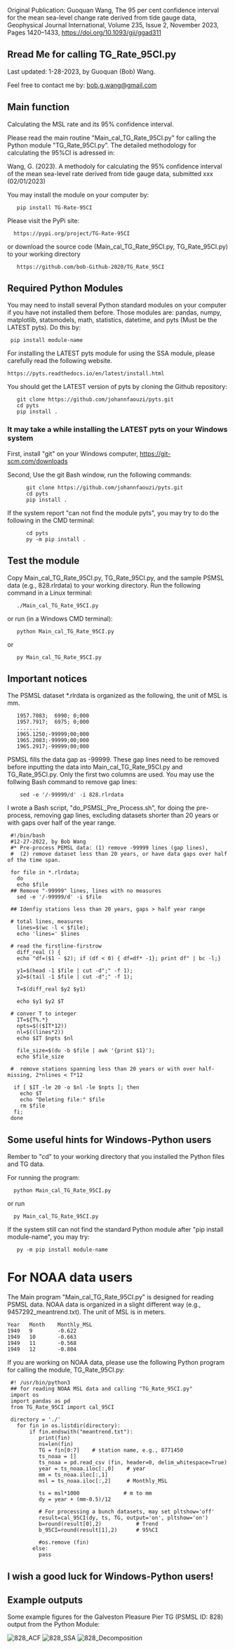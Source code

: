 Original Publication:
Guoquan Wang, The 95 per cent confidence interval for the mean sea-level change rate derived from tide gauge data, Geophysical Journal International, Volume 235, Issue 2, November 2023, Pages 1420–1433, https://doi.org/10.1093/gji/ggad311

## Rread Me for calling TG_Rate_95CI.py

Last updated: 1-28-2023, by Guoquan (Bob) Wang.  

Feel free to contact me by: bob.g.wang@gmail.com

## Main function

Calculating the MSL rate and its 95% confidence interval. 

Please read the main routine "Main_cal_TG_Rate_95CI.py" for calling the Python module "TG_Rate_95CI.py". The detailed methodology for calculating the 95%CI is adressed in:

Wang, G. (2023). A methodoly for calculating the 95% confidence interval of the mean sea-level rate derived from tide gauge data, submitted xxx (02/01/2023)

You may install the module on your computer by: 

       pip install TG-Rate-95CI

Please visit the PyPi site:

      https://pypi.org/project/TG-Rate-95CI
       
or download the source code (Main_cal_TG_Rate_95CI.py, TG_Rate_95CI.py) to your working directory

       https://github.com/bob-Github-2020/TG_Rate_95CI

## Required Python Modules

You may need to install several Python standard modules on your computer if you have not installed them before. Those modules are: pandas, numpy, matplotlib, statsmodels, math, statistics, datetime, and pyts (Must be the LATEST pyts). Do this by:

     pip install module-name
 
For installing the LATEST pyts module for using the SSA module, please carefully read the following website.

    https://pyts.readthedocs.io/en/latest/install.html
    
You should get the LATEST version of pyts by cloning the Github repository:

       git clone https://github.com/johannfaouzi/pyts.git
       cd pyts
       pip install .
       
### It may take a while installing the LATEST pyts on your Windows system

First, install "git" on your Windows computer, https://git-scm.com/downloads

Second, Use the git Bash window, run the following commands:
       
          git clone https://github.com/johannfaouzi/pyts.git
          cd pyts
          pip install .
          
If the system report "can not find the module pyts", you may try to do the following in the CMD terminal:
    
          cd pyts   
          py -m pip install .
  

## Test the module

Copy Main_cal_TG_Rate_95CI.py, TG_Rate_95CI.py, and the sample PSMSL data (e.g., 828.rlrdata) to your working directory. Run the following command in a Linux terminal:

       ./Main_cal_TG_Rate_95CI.py
       
or run (in a Windows CMD terminal):

       python Main_cal_TG_Rate_95CI.py
            
or    

       py Main_cal_TG_Rate_95CI.py

## Important notices

The PSMSL dataset *.rlrdata is organized as the following, the unit of MSL is mm.

       1957.7083;  6990; 0;000
       1957.7917;  6975; 0;000
       .......
       1965.1250;-99999;00;000
       1965.2083;-99999;00;000
       1965.2917;-99999;00;000

PSMSL fills the data gap as -99999. These gap lines need to be removed before inputting the data into Main_cal_TG_Rate_95CI.py and TG_Rate_95CI.py. Only the first two columns are used. You may use the follwing Bash command to remove gap lines:
 
        sed -e '/-99999/d' -i 828.rlrdata 

I wrote a Bash script, "do_PSMSL_Pre_Process.sh", for doing the pre-process, removing gap lines, excluding datasets shorter than 20 years or with gaps over half of the year range.

     #!/bin/bash
     #12-27-2022, by Bob Wang
     #* Pre-process PEMSL data: (1) remove -99999 lines (gap lines), 
     #  (2) remove dataset less than 20 years, or have data gaps over half of the time span. 

     for file in *.rlrdata;
       do
       echo $file
     ## Remove "-99999" lines, lines with no measures
       sed -e '/-99999/d' -i $file 
   
     ## Idenfiy stations less than 20 years, gaps > half year range 

     # total lines, measures
       lines=$(wc -l < $file);
       echo 'lines=' $lines
      
     # read the firstline-firstrow
       diff_real () {
       echo "df=($1 - $2); if (df < 0) { df=df* -1}; print df" | bc -l;}

       y1=$(head -1 $file | cut -d";" -f 1);
       y2=$(tail -1 $file | cut -d";" -f 1);
    
       T=$(diff_real $y2 $y1)
    
       echo $y1 $y2 $T

     # conver T to integer
       IT=${T%.*}
       npts=$(($IT*12))
       nl=$((lines*2))
       echo $IT $npts $nl
    
       file_size=$(du -b $file | awk '{print $1}');
       echo $file_size

     #  remove stations spanning less than 20 years or with over half-missing, 2*nlines < T*12

      if [ $IT -le 20 -o $nl -le $npts ]; then
        echo $T
        echo "Deleting file:" $file
        rm $file
      fi;
     done


## Some useful hints for Windows-Python users

Rember to "cd" to your working directory that you installed the Python files and TG data.

For running the program:

      python Main_cal_TG_Rate_95CI.py
      
or run

      py Main_cal_TG_Rate_95CI.py  

If the system still can not find the standard Python module after "pip install module-name", you may try:
       
       py -m pip install module-name 


# For NOAA data users

The Main program "Main_cal_TG_Rate_95CI.py" is designed for reading PSMSL data. NOAA data is organized in a slight different way (e.g., 9457292_meantrend.txt). The unit of MSL is in meters.
   
    Year   Month    Monthly_MSL       
    1949   9        -0.622                                                           
    1949   10       -0.663                                                           
    1949   11       -0.568                                                           
    1949   12       -0.804 

If you are working on NOAA data, please use the following Python program for calling the module, TG_Rate_95CI.py:

     #! /usr/bin/python3
     ## for reading NOAA MSL data and calling "TG_Rate_95CI.py"
     import os
     import pandas as pd
     from TG_Rate_95CI import cal_95CI
  
     directory = './'
       for fin in os.listdir(directory):
           if fin.endswith("meantrend.txt"):
              print(fin)
              ns=len(fin)
              TG = fin[0:7]    # station name, e.g., 8771450
              ts_noaa = []
              ts_noaa = pd.read_csv (fin, header=0, delim_whitespace=True)
              year = ts_noaa.iloc[:,0]    # year
              mm = ts_noaa.iloc[:,1]
              msl = ts_noaa.iloc[:,2]     # Monthly_MSL
            
              ts = msl*1000              # m to mm
              dy = year + (mm-0.5)/12
              
              # For processing a bunch datasets, may set pltshow='off'
              result=cal_95CI(dy, ts, TG, output='on', pltshow='on')
              b=round(result[0],2)           # Trend
              b_95CI=round(result[1],2)      # 95%CI
 
              #os.remove (fin)     
            else:
              pass

## I wish a good luck for Windows-Python users! 

## Example outputs

Some example figures for the Galveston Pleasure Pier TG (PSMSL ID: 828) output from the Python Module:

![828_ACF](https://user-images.githubusercontent.com/65426380/215344521-fa8f2041-255a-4e4a-888a-d75ad069e869.png)
![828_SSA](https://user-images.githubusercontent.com/65426380/215344556-f8960f17-214a-4f86-a8a0-f42d44d55ac4.png)
![828_Decomposition](https://user-images.githubusercontent.com/65426380/215344568-90f68bdb-2b39-46e6-9349-5d1af790b1c5.png)

